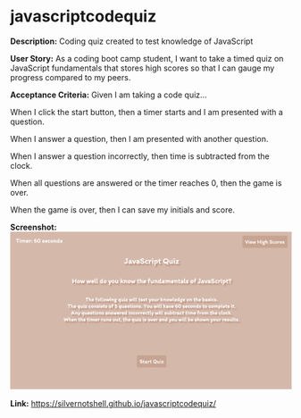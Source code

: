 # javascriptcodequiz
**Description:**
Coding quiz created to test knowledge of JavaScript

**User Story:**
As a coding boot camp student, I want to take a timed quiz on JavaScript fundamentals that stores high scores so that I can gauge my progress compared to my peers. 

**Acceptance Criteria:**
Given I am taking a code quiz...

When I click the start button, then a timer starts and I am presented with a question.

When I answer a question, then I am presented with another question.

When I answer a question incorrectly, then time is subtracted from the clock. 

When all questions are answered or the timer reaches 0, then the game is over.

When the game is over, then I can save my initials and score. 

**Screenshot:** ![screenshot-of-quiz](quizscreenshot.png)


**Link:** https://silvernotshell.github.io/javascriptcodequiz/
